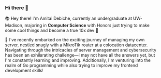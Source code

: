 ### Hi there 👋

<!--
**amitai-debiche/amitai-debiche** is a ✨ _special_ ✨ repository because its `README.md` (this file) appears on your GitHub profile.

Here are some ideas to get you started:

- 🔭 I’m currently working on ...
- 🌱 I’m currently learning ...
- 👯 I’m looking to collaborate on ...
- 🤔 I’m looking for help with ...
- 💬 Ask me about ...
- 📫 How to reach me: ...
- 😄 Pronouns: ...
- ⚡ Fun fact: ...
-->

📚 Hey there! I'm Amitai Debiche, currently an undergraduate at UW-Madison, majoring in **Computer Science** with Honors just trying to make some cool things and become a true 10x dev :eyes:

🌱 I've recently embarked on the exciting journey of managing my own server, nestled snugly with a MikroTik router at a colocation datacenter. Navigating through the intricacies of server management and cybersecurity has been an exhilarating challenge—I may not have all the answers yet, but I'm constantly learning and improving. Additionally, I'm  venturing into the realm of Go programming while also trying to improve my frontend development skills! 



   
